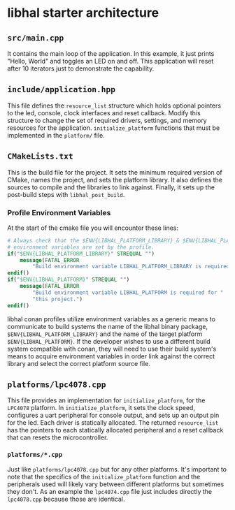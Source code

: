 # libhal starter architecture

## `src/main.cpp`

It contains the main loop of the application. In this example, it just prints
"Hello, World" and toggles an LED on and off. This application will reset after
10 iterators just to demonstrate the capability.

## `include/application.hpp`

This file defines the `resource_list` structure which holds optional pointers
to the led, console, clock interfaces and reset callback. Modify this structure
to change the set of required drivers, settings, and memory resources for the
application. `initialize_platform` functions that must be implemented in the
`platform/` file.

## `CMakeLists.txt`

This is the build file for the project. It sets the minimum required version of
CMake, names the project, and sets the platform library. It also defines the
sources to compile and the libraries to link against. Finally, it sets up the
post-build steps with `libhal_post_build`.

### Profile Environment Variables

At the start of the cmake file you will encounter these lines:

```cmake
# Always check that the $ENV{LIBHAL_PLATFORM_LIBRARY} & $ENV{LIBHAL_PLATFORM}
# environment variables are set by the profile.
if("$ENV{LIBHAL_PLATFORM_LIBRARY}" STREQUAL "")
    message(FATAL_ERROR
        "Build environment variable LIBHAL_PLATFORM_LIBRARY is required for " "this project.")
endif()
if("$ENV{LIBHAL_PLATFORM}" STREQUAL "")
    message(FATAL_ERROR
        "Build environment variable LIBHAL_PLATFORM is required for "
        "this project.")
endif()
```

libhal conan profiles utilize environment variables as a generic means to
communicate to build systems the name of the libhal binary package,
`$ENV{LIBHAL_PLATFORM_LIBRARY}` and the name of the target platform
`$ENV{LIBHAL_PLATFORM}`. If the developer wishes to use a different build
system compatible with conan, they will need to use their build system's means
to acquire environment variables in order link against the correct library and
select the correct platform source file.

## `platforms/lpc4078.cpp`

This file provides an implementation for `initialize_platform`, for the
`LPC4078` platform. In `initialize_platform`, it sets the clock speed,
configures a uart peripheral for console output, and sets up an output pin for
the led. Each driver is statically allocated. The returned `resource_list` has
the pointers to each statically allocated peripheral and a reset callback that
can resets the microcontroller.

### `platforms/*.cpp`

Just like `platforms/lpc4078.cpp` but for any other platforms. It's important
to note that the specifics of the `initialize_platform` function and the
peripherals used will likely vary between different platforms but sometimes
they don't. As an example the `lpc4074.cpp` file just includes directly the
`lpc4078.cpp` because those are identical.
